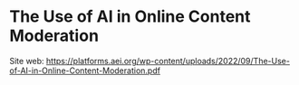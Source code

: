 # The Use of AI in Online Content Moderation
Site web: https://platforms.aei.org/wp-content/uploads/2022/09/The-Use-of-AI-in-Online-Content-Moderation.pdf